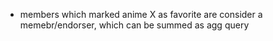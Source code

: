 * members which marked anime X as favorite are consider a memebr/endorser, which can be summed as agg query
